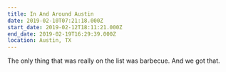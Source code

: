 ```yaml
---
title: In And Around Austin
date: 2019-02-10T07:21:18.000Z
start_date: 2019-02-12T18:11:21.000Z
end_date: 2019-02-19T16:29:39.000Z
location: Austin, TX
---
```


The only thing that was really on the list was barbecue. And we got that.
